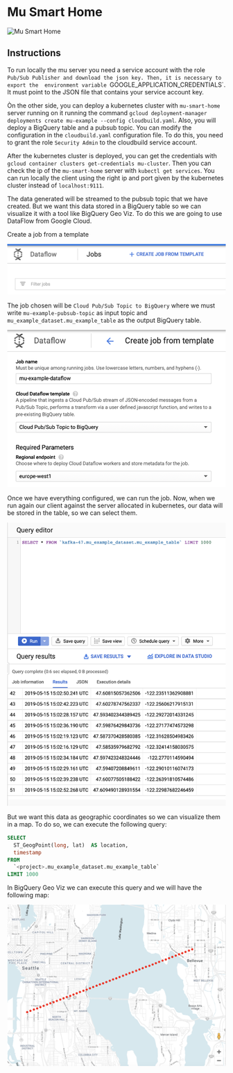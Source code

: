 # Mu Smart Home

![Mu Smart Home](img/MuSmartHome.png)

## Instructions

To run locally the mu server you need a service account with the role `Pub/Sub Publisher and download the json key. Then, it is necessary to export the 
environment variable `GOOGLE_APPLICATION_CREDENTIALS`. It must point to the JSON file that contains your service 
account key.

Òn the other side, you can deploy a kubernetes cluster with `mu-smart-home` server running on it running the command 
`gcloud deployment-manager deployments create mu-example --config cloudbuild.yaml`. Also, you will deploy a BigQuery 
table and a pubsub topic. You can modify the configuration in the `cloudbuild.yaml` configuration file. To do this, you 
need to grant the role `Security Admin` to the cloudbuild service account.

After the kubernetes cluster is deployed, you can get the credentials with `gcloud container clusters get-credentials mu-cluster`. 
Then you can check the ip of the `mu-smart-home` server with `kubectl get services`. You can run locally the client using 
the right ip and port given by the kubernetes cluster instead of `localhost:9111`.

The data generated will be streamed to the pubsub topic that we have created. But we want this data stored in a BigQuery 
table so we can visualize it with a tool like BigQuery Geo Viz. To do this we are going to use DataFlow from Google Cloud. 

Create a job from a template


![DataFlow](img/DataFlow.png)

The job chosen will be `Cloud Pub/Sub Topic to BigQuery` where we must write `mu-example-pubsub-topic` as input topic 
and `mu_example_dataset.mu_example_table` as the output BigQuery table. 

![DataFlowConfig](img/DataFlowConfig.png)

Once we have everything configured, we can run the job. Now, when we run again our client against the server allocated 
in kubernetes, our data will be stored in the table, so we can select them.

![Data](img/Data.png)

But we want this data as geographic coordinates so we can visualize them in a map. To do so, we can execute the 
following query:
```sql
SELECT
  ST_GeogPoint(long, lat)  AS location,
  timestamp
FROM
  `<project>.mu_example_dataset.mu_example_table`
LIMIT 1000
```

In BigQuery Geo Viz we can execute this query and we will have the following map: 

![Map](img/Map.png)
